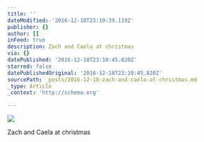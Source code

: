 ```yaml
---
title: ''
dateModified: '2016-12-18T23:10:39.119Z'
publisher: {}
author: []
inFeed: true
description: Zach and Caela at christmas
via: {}
datePublished: '2016-12-18T23:10:45.820Z'
starred: false
datePublishedOriginal: '2016-12-18T23:10:45.820Z'
sourcePath: _posts/2016-12-18-zach-and-caela-at-christmas.md
_type: Article
_context: 'http://schema.org'

---
```

![](https://the-grid-user-content.s3-us-west-2.amazonaws.com/bcd30d5a-f674-4341-b244-b47eb4e0b6a9.jpg)

Zach and Caela at christmas